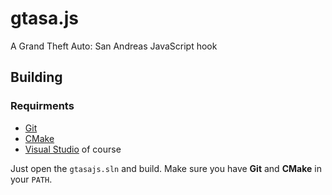 # gtasa.js
A Grand Theft Auto: San Andreas JavaScript hook

## Building
### Requirments
* [Git](https://git-scm.com/)
* [CMake](https://cmake.org/)
* [Visual Studio](http://visualstudio.com/) of course

Just open the `gtasajs.sln` and build. Make sure you have **Git** and **CMake** in your `PATH`.
